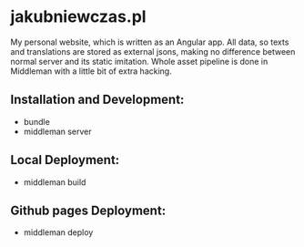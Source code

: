 # jakubniewczas.pl

My personal website, which is written as an Angular app. All data, so texts and translations are stored as external jsons, making no difference between normal server and its static imitation. Whole asset pipeline is done in Middleman with a little bit of extra hacking.

## Installation and Development:
* bundle
* middleman server

## Local Deployment:
* middleman build

## Github pages Deployment:
* middleman deploy
